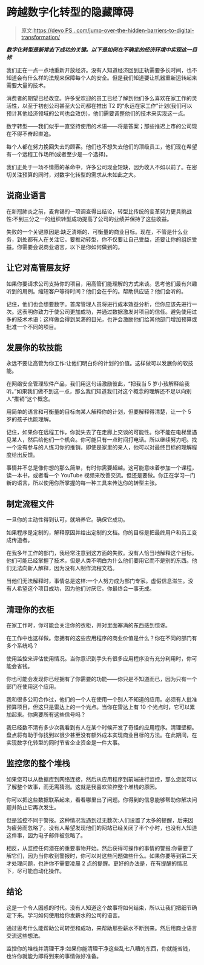 # 跨越数字化转型的隐藏障碍

> 原文:[https://devo PS . com/jump-over-the-hidden-barriers-to-digital-transformation/](https://devops.com/jump-over-the-hidden-barriers-to-digital-transformation/)

***数字化转型是新常态下成功的关键。以下是如何在不确定的经济环境中实现这一目标***

我们正在一点一点地重新开放经济。没有人知道经济回到正轨需要多长时间，也不知道会有什么样的法规来保障每个人的安全。但是我们知道要让机器重新运转起来需要大量的技术。

消费者的期望已经改变。许多受欢迎的员工已经了解到他们多么喜欢在家工作的灵活性，以至于初创公司甚至大公司都在推出 T2 的“永远在家工作”计划(我们可以预计其他经济领域的公司也会效仿)，他们需要调整他们的技术来实现这一点。

数字转型——我们似乎一直坚持使用的术语——将是答案；那些推迟上市的公司现在不得不奋起直追。

每个人都在努力挽回失去的顾客。他们也不想失去他们的顶级员工，他们现在希望有一个远程工作场所(或者至少是一个选择)。

我们正处于一场不情愿的革命中，许多公司现金短缺，因为收入不如以前了。在密切关注预算的同时，对数字化转型的需求从未如此之大。

## 说商业语言

在新冠肺炎之前，麦肯锡的一项调查得出结论，转型比传统的变革努力更具挑战性:不到三分之一的组织转型成功提高了公司的业绩并保持了这些收益。

失败的一个关键原因是:缺乏清晰的、可衡量的商业目标。现在，不管是什么业务，到处都有人在关注它。要推动转型，你不仅要让自己受益，还要让你的组织受益。你需要会说商业语言，以下是你如何做到的。

## 让它对高管层友好

如果你要请求公司支持你的项目，用高管们能理解的方式来谈。思考他们最有兴趣听到的用例。缩短客户等待时间？他们会在乎的。帮助供应链？他们会听的。

记住，他们也会想要数字。首席管理人员将进行成本效益分析，但你应该先进行一次。这表明你致力于使公司更加成功，并通过数据激发对项目的信任。避免使用过多的技术术语；这样做会得到呆滞的目光，也许会激励他们给其他部门增加预算或批准一个不同的项目。

## 发展你的软技能

永远不要让高管为你工作:让他们明白你的计划的价值。这样做可以发展你的软技能。

在网络安全管理软件产品，我们用这句话激励彼此，“把我当 5 岁小孩解释给我听。”如果我们做不到这一点，那么我们知道我们对这个概念的理解还不足以向别人“推销”这个概念。

用简单的语言和可衡量的目标向某人解释你的计划，但要解释得清楚，让一个 5 岁的孩子也能理解。

记住，如果你在远程工作，你就失去了在走廊上交谈的可能性。你不能在电梯里遇见某人，然后给他们一个机会。你可能只有一点时间打电话。所以继续努力吧。找一个没有参与的人练习你的推销，即使是家里的亲人，他可以对最终目标的理解程度给出反馈。

事情并不总是像你想的那么简单，有时你需要超越。这可能意味着参加一个课程，读一本书，或者看一个 YouTube 视频来改善交流。但还是要做。你正在学习一门新的语言，所以使用你所掌握的每一种工具来传达你的转型主张。

## 制定流程文件

一旦你的主动性得到认可，就培养它。确保它成功。

如果程序是定制的，解释原因并给出定制的文档。你的目标是把最终用户和员工变成传道者。

在我多年工作的部门，我经常注意到这方面的失败。没有人恰当地解释这个目标。他们可能已经掌握了技术，但是人类不明白为什么他们要用它而不是别的东西。他们无法向新人解释，因为没有人制作流程文档。

当他们无法解释时，事情总是这样:一个人努力成为部门专家。虚假信息滋生。没有人希望这个项目成功，因为他们讨厌它。你最终会一事无成。

## 清理你的衣柜

在家工作时，你可能会关注你的衣柜，并对里面塞满的东西感到惊讶。

在工作中也这样做。您拥有的这些应用程序的商业价值是什么？你在不同的部门有多个系统吗？

使用监控来评估使用情况。当你意识到手头有很多应用程序没有充分利用时，你可能会省钱。

你也可能会发现你已经拥有了你需要的功能——你只是不知道而已，因为只有一个部门在使用这个应用。

我和很多公司合作过，他们的一个人在使用一个别人不知道的应用。必须有人批准预算项目，但这只是雷达上的一个光点。当你在雷达上有 10 个光点时，它可以累加起来。你需要所有这些信号吗？

我已经数不清有多少次我看到有人在某个时候开发了奇怪的应用程序。清理壁橱。盘点将有助于你找到以很少甚至没有额外成本实现商业目标的方法。在此期间，在实现数字化转型的同时节省企业资金是一件大事。

## 监控您的整个堆栈

如果您可以从数据库到网络连接，然后从应用程序到前端进行监控，那么您就可以了解整个故事，而无需猜测。这就是我喜欢监控整个堆栈的原因。

你可以把这些数据联系起来，看看哪里出了问题。你得到的信息能够帮助你解决问题并防止它再次发生。

但是监控不同于警报。这种情况我遇到过无数次:人们设置了太多的提醒，后来因为疲劳而忽略了。没有人希望发现他们的网站已经关闭了半个小时，也没有人知道这件事，因为电子邮件被忽略了。

相反，从监控任何潜在的重要事物开始。然后获得可操作的事情的警报:你需要了解它们，因为当你收到警报时，你可以对这些问题做些什么。如果你要等到第二天才处理问题，也许你不需要凌晨 2 点的提醒。更好的办法是，在有提醒的情况下，尽可能自动化操作。

## 结论

这是一个令人困惑的时代。没有人知道这个故事将如何结束，所以让我们把细节确定下来。学习如何使用给你发薪水的公司的语言。

通过思考什么能帮助公司转型和成功，来帮助那些薪水不断到来。然后用商业语言交流这些想法。

监控你的堆栈并清理干净:如果你能清理干净这些乱七八糟的东西，你就能省钱，也许你就能为即将到来的事情做好准备。